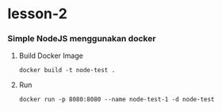 # lesson-2


### Simple NodeJS menggunakan docker

1. Build Docker Image
    ```
    docker build -t node-test .
    ```
2. Run

    ```
    docker run -p 8080:8080 --name node-test-1 -d node-test
    ```